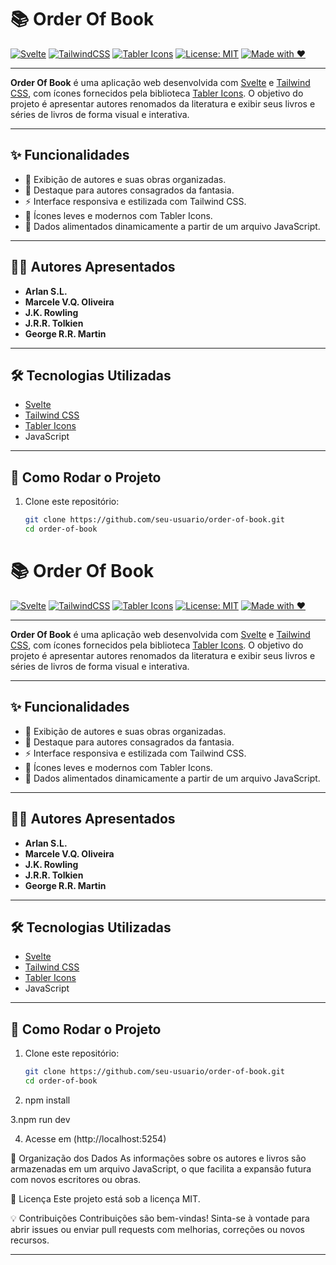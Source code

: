 # 📚 Order Of Book

[![Svelte](https://img.shields.io/badge/Svelte-Framework-orange?logo=svelte)](https://svelte.dev/)
[![TailwindCSS](https://img.shields.io/badge/TailwindCSS-Styling-38bdf8?logo=tailwindcss)](https://tailwindcss.com/)
[![Tabler Icons](https://img.shields.io/badge/Icons-Tabler-informational?logo=tabler)](https://tabler.io/icons)
[![License: MIT](https://img.shields.io/badge/License-MIT-green.svg)](LICENSE)
[![Made with ❤️](https://img.shields.io/badge/Made%20with-%E2%9D%A4-red)](#)

---

**Order Of Book** é uma aplicação web desenvolvida com [Svelte](https://svelte.dev/) e [Tailwind CSS](https://tailwindcss.com/), com ícones fornecidos pela biblioteca [Tabler Icons](https://tabler.io/icons). O objetivo do projeto é apresentar autores renomados da literatura e exibir seus livros e séries de livros de forma visual e interativa.

---

## ✨ Funcionalidades

- 📖 Exibição de autores e suas obras organizadas.
- 🧙 Destaque para autores consagrados da fantasia.
- ⚡ Interface responsiva e estilizada com Tailwind CSS.
- 🎨 Ícones leves e modernos com Tabler Icons.
- 🔄 Dados alimentados dinamicamente a partir de um arquivo JavaScript.

---

## 👨‍💻 Autores Apresentados

- **Arlan S.L.**
- **Marcele V.Q. Oliveira**
- **J.K. Rowling**
- **J.R.R. Tolkien**
- **George R.R. Martin**

---

## 🛠️ Tecnologias Utilizadas

- [Svelte](https://svelte.dev/)
- [Tailwind CSS](https://tailwindcss.com/)
- [Tabler Icons](https://tabler.io/icons)
- JavaScript

---

## 🚀 Como Rodar o Projeto

1. Clone este repositório:

   ```bash
   git clone https://github.com/seu-usuario/order-of-book.git
   cd order-of-book

# 📚 Order Of Book

[![Svelte](https://img.shields.io/badge/Svelte-Framework-orange?logo=svelte)](https://svelte.dev/)
[![TailwindCSS](https://img.shields.io/badge/TailwindCSS-Styling-38bdf8?logo=tailwindcss)](https://tailwindcss.com/)
[![Tabler Icons](https://img.shields.io/badge/Icons-Tabler-informational?logo=tabler)](https://tabler.io/icons)
[![License: MIT](https://img.shields.io/badge/License-MIT-green.svg)](LICENSE)
[![Made with ❤️](https://img.shields.io/badge/Made%20with-%E2%9D%A4-red)](#)

---

**Order Of Book** é uma aplicação web desenvolvida com [Svelte](https://svelte.dev/) e [Tailwind CSS](https://tailwindcss.com/), com ícones fornecidos pela biblioteca [Tabler Icons](https://tabler.io/icons). O objetivo do projeto é apresentar autores renomados da literatura e exibir seus livros e séries de livros de forma visual e interativa.

---

## ✨ Funcionalidades

- 📖 Exibição de autores e suas obras organizadas.
- 🧙 Destaque para autores consagrados da fantasia.
- ⚡ Interface responsiva e estilizada com Tailwind CSS.
- 🎨 Ícones leves e modernos com Tabler Icons.
- 🔄 Dados alimentados dinamicamente a partir de um arquivo JavaScript.

---

## 👨‍💻 Autores Apresentados

- **Arlan S.L.**
- **Marcele V.Q. Oliveira**
- **J.K. Rowling**
- **J.R.R. Tolkien**
- **George R.R. Martin**

---

## 🛠️ Tecnologias Utilizadas

- [Svelte](https://svelte.dev/)
- [Tailwind CSS](https://tailwindcss.com/)
- [Tabler Icons](https://tabler.io/icons)
- JavaScript

---

## 🚀 Como Rodar o Projeto

1. Clone este repositório:

   ```bash
   git clone https://github.com/seu-usuario/order-of-book.git
   cd order-of-book

2. npm install

3.npm run dev

4. Acesse em (http://localhost:5254)


📁 Organização dos Dados
As informações sobre os autores e livros são armazenadas em um arquivo JavaScript, o que facilita a expansão futura com novos escritores ou obras.

📝 Licença
Este projeto está sob a licença MIT.

💡 Contribuições
Contribuições são bem-vindas! Sinta-se à vontade para abrir issues ou enviar pull requests com melhorias, correções ou novos recursos.

---
